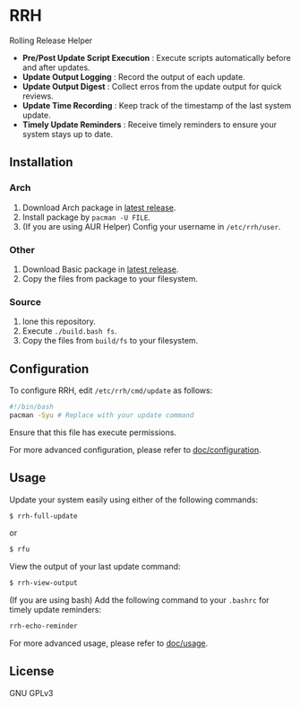 # RRH

Rolling Release Helper

* **Pre/Post Update Script Execution** : Execute scripts automatically before and after updates.
* **Update Output Logging** : Record the output of each update.
* **Update Output Digest** : Collect erros from the update output for quick reviews.
* **Update Time Recording** : Keep track of the timestamp of the last system update.
* **Timely Update Reminders** : Receive timely reminders to ensure your system stays up to date.

## Installation

### Arch

1. Download Arch package in [latest release](https://github.com/Kodecable/rrh/releases/latest).
2. Install package by  `pacman -U FILE`.
3. (If you are using AUR Helper) Config your username in `/etc/rrh/user`.

### Other

1. Download Basic package in [latest release](https://github.com/Kodecable/rrh/releases/latest).
2. Copy the files from package to your filesystem.

### Source

1. lone this repository.
2. Execute `./build.bash fs`.
3. Copy the files from `build/fs` to your filesystem.

## **Configuration**

To configure RRH, edit `/etc/rrh/cmd/update` as follows:

```bash
#!/bin/bash
pacman -Syu # Replace with your update command
```

Ensure that this file has execute permissions.

For more advanced configuration, please refer to [doc/configuration](https://github.com/Kodecable/rrh/blob/main/doc/configuration.md).

## Usage

Update your system easily using either of the following commands:

```bash
$ rrh-full-update
```

or

```bash
$ rfu
```

View the output of your last update command:

```bash
$ rrh-view-output
```

(If you are using bash) Add the following command to your `.bashrc` for timely update reminders:

```bash
rrh-echo-reminder
```

For more advanced usage, please refer to [doc/usage](https://github.com/Kodecable/rrh/blob/main/doc/usage.md).

## License

GNU GPLv3

